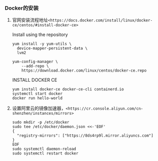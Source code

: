### Docker的安装

1. 官网安装流程地址`<https://docs.docker.com/install/linux/docker-ce/centos/#install-docker-ce>`

   Install using the repository

   ```shell
   yum install -y yum-utils \
     device-mapper-persistent-data \
     lvm2
     
   yum-config-manager \
       --add-repo \
       https://download.docker.com/linux/centos/docker-ce.repo
   ```

   INSTALL DOCKER CE

   ```shell
   yum install docker-ce docker-ce-cli containerd.io
   systemctl start docker
   docker run hello-world
   ```

   

2. 设置阿里云的镜像加速器，`<https://cr.console.aliyun.com/cn-shenzhen/instances/mirrors>`

   ```shell
   sudo mkdir -p /etc/docker
   sudo tee /etc/docker/daemon.json <<-'EOF'
   {
     "registry-mirrors": ["https://8ds4rp9l.mirror.aliyuncs.com"]
   }
   EOF
   sudo systemctl daemon-reload
   sudo systemctl restart docker
   ```

   

   